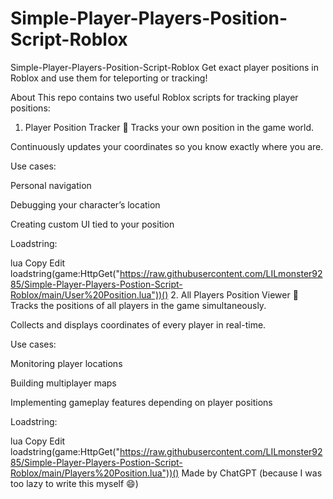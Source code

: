 # Simple-Player-Players-Position-Script-Roblox
Simple-Player-Players-Position-Script-Roblox
Get exact player positions in Roblox and use them for teleporting or tracking!

About
This repo contains two useful Roblox scripts for tracking player positions:

1. Player Position Tracker 👤
Tracks your own position in the game world.

Continuously updates your coordinates so you know exactly where you are.

Use cases:

Personal navigation

Debugging your character’s location

Creating custom UI tied to your position

Loadstring:

lua
Copy
Edit
loadstring(game:HttpGet("https://raw.githubusercontent.com/LILmonster9285/Simple-Player-Players-Postion-Script-Roblox/main/User%20Position.lua"))()
2. All Players Position Viewer 👥
Tracks the positions of all players in the game simultaneously.

Collects and displays coordinates of every player in real-time.

Use cases:

Monitoring player locations

Building multiplayer maps

Implementing gameplay features depending on player positions

Loadstring:

lua
Copy
Edit
loadstring(game:HttpGet("https://raw.githubusercontent.com/LILmonster9285/Simple-Player-Players-Postion-Script-Roblox/main/Players%20Position.lua"))()
Made by ChatGPT (because I was too lazy to write this myself 😄)

